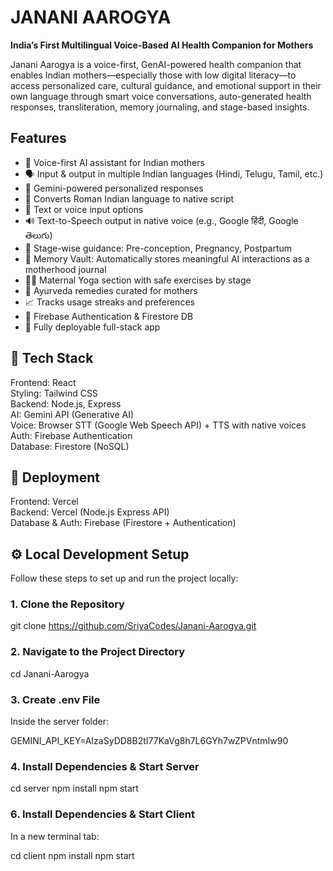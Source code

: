 # JANANI AAROGYA

**India’s First Multilingual Voice-Based AI Health Companion for Mothers**

Janani Aarogya is a voice-first, GenAI-powered health companion that enables Indian mothers—especially those with low digital literacy—to access personalized care, cultural guidance, and emotional support in their own language through smart voice conversations, auto-generated health responses, transliteration, memory journaling, and stage-based insights.

## Features

- 🎤 Voice-first AI assistant for Indian mothers
- 🗣️ Input & output in multiple Indian languages (Hindi, Telugu, Tamil, etc.)
- 🧠 Gemini-powered personalized responses
- 🔄 Converts Roman Indian language to native script 
- 📱 Text or voice input options
- 🔊 Text-to-Speech output in native voice (e.g., Google हिंदी, Google తెలుగు)
- 👶 Stage-wise guidance: Pre-conception, Pregnancy, Postpartum
- 📔 Memory Vault: Automatically stores meaningful AI interactions as a motherhood journal
- 🧘‍♀️ Maternal Yoga section with safe exercises by stage
- 🌿 Ayurveda remedies curated for mothers
- 📈 Tracks usage streaks and preferences
- 🔐 Firebase Authentication & Firestore DB
- 🚀 Fully deployable full-stack app

## 🧪 Tech Stack

Frontend: React  
Styling: Tailwind CSS  
Backend: Node.js, Express  
AI: Gemini API (Generative AI)  
Voice: Browser STT (Google Web Speech API) + TTS with native voices  
Auth: Firebase Authentication  
Database: Firestore (NoSQL)

## 🚀 Deployment

Frontend: Vercel  
Backend: Vercel (Node.js Express API)  
Database & Auth: Firebase (Firestore + Authentication)

## ⚙️ Local Development Setup

Follow these steps to set up and run the project locally:

### 1. Clone the Repository

git clone https://github.com/SriyaCodes/Janani-Aarogya.git

### 2. Navigate to the Project Directory

cd Janani-Aarogya
### 3. Create .env File 
Inside the server folder:

GEMINI_API_KEY=AIzaSyDD8B2tI77KaVg8h7L6GYh7wZPVntmIw90
### 4. Install Dependencies & Start Server
cd server
npm install
npm start
### 6. Install Dependencies & Start Client
In a new terminal tab:

cd client
npm install
npm start

